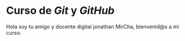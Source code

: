 # Curso de _Git_ y _GitHub_

Hola soy tu amigo y docente digital jonathan MirCha, bienvenid@s a mi curso.